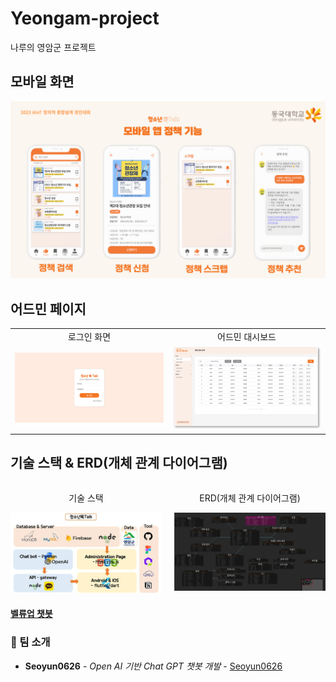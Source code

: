 # Yeongam-project
나루의 영암군 프로젝트

## 모바일 화면

![모바일 화면](./images/mobile.png)

## 어드민 페이지

<table>
  <tr>
    <td style="text-align:center">로그인 화면</td>
    <td style="text-align:center">어드민 대시보드</td>
  </tr>
  <tr>
    <td><img src="./images/login.png" alt="로그인 화면" width="400"></td>
    <td><img src="./images/admin.png" alt="어드민 대시보드" width="400"></td>
  </tr>
</table>


## 기술 스택 & ERD(개체 관계 다이어그램)

<div style="display: flex; justify-content: center;">
  <div style="margin-right: 20px;">
    <p style="text-align: center;">기술 스택</p>
    <img src="./images/stack.jpg" alt="기술 스택" width="400">
  </div>
  <div>
    <p style="text-align: center;">ERD(개체 관계 다이어그램)</p>
    <img src="./images/erd.png" alt="ERD" width="400">
  </div>
</div>



#### [벨류업 챗봇](https://github.com/Joonw00/Value_Up_Chatbot)
### 👀 팀 소개

* **Seoyun0626** - *Open AI 기반 Chat GPT 챗봇 개발* - [Seoyun0626](https://github.com/Seoyun0626)
